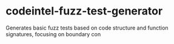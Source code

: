 # codeintel-fuzz-test-generator
Generates basic fuzz tests based on code structure and function signatures, focusing on boundary con
